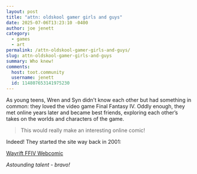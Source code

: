 ```yaml
---
layout: post
title: "attn: oldskool gamer girls and guys"
date: 2025-07-06T13:23:10 -0400
author: joe jenett
category:
  - games
  - art
permalink: /attn-oldskool-gamer-girls-and-guys/
slug: attn-oldskool-gamer-girls-and-guys
summary: Who knew!
comments:
  host: toot.community
  username: jenett
  id: 114807653141975230
---
```

<p>
As young teens, Wren and Syn didn't know each other but had something in common: they loved the video game Final Fantasy IV. Oddly enough, they met online years later and became best friends, exploring each other’s takes on the worlds and characters of the game.
</p>
<blockquote>
<p>
This would really make an interesting online comic!
</p>
</blockquote>
<p>
Indeed! They started the site way back in 2001:
</p>
<p>
<a title="Wayrift FFIV Webcomic" href="https://wayrift.com/">Wayrift FFIV Webcomic</a>
</p>
<p style="font-style:italic;">
Astounding talent - bravo!
</p>

<a href="https://brid.gy/publish/mastodon"></a>